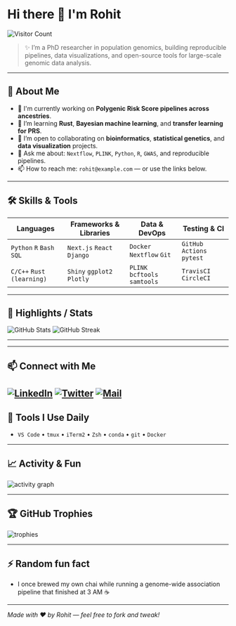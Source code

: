 # Hi there 👋 I'm **Rohit**

![Visitor Count](https://komarev.com/ghpvc/?username=rohit\&color=brightgreen)

> ✨ I’m a PhD researcher in population genomics, building reproducible pipelines, data visualizations, and open-source tools for large-scale genomic data analysis.

---

## 🔭 About Me

* 🔬 I'm currently working on **Polygenic Risk Score pipelines across ancestries**.
* 🌱 I’m learning **Rust**, **Bayesian machine learning**, and **transfer learning for PRS**.
* 👯 I’m open to collaborating on **bioinformatics**, **statistical genetics**, and **data visualization** projects.
* 💬 Ask me about: `Nextflow`, `PLINK`, `Python`, `R`, `GWAS`, and reproducible pipelines.
* 📫 How to reach me: `rohit@example.com` — or use the links below.

---

## 🛠️ Skills & Tools

| Languages                 | Frameworks & Libraries     | Data & DevOps                 | Testing & CI              |
| ------------------------- | -------------------------- | ----------------------------- | ------------------------- |
| `Python` `R` `Bash` `SQL` | `Next.js` `React` `Django` | `Docker` `Nextflow` `Git`     | `GitHub Actions` `pytest` |
| `C/C++` `Rust (learning)` | `Shiny` `ggplot2` `Plotly` | `PLINK` `bcftools` `samtools` | `TravisCI` `CircleCI`     |

---

## 🌟 Highlights / Stats

<p align="left">
  <img src="https://github-readme-stats.vercel.app/api?username=ilcvg&show_icons=true&count_private=true&theme=radical" alt="GitHub Stats" />
  <img src="https://github-readme-streak-stats.herokuapp.com/?user=ilcvg&theme=radical" alt="GitHub Streak" />
</p>

---
<!---
## 🔭 Featured Projects

### [PRS-Pipeline](https://github.com/rohit/prs-pipeline)

`Python` `Nextflow` `Docker`
End-to-end reproducible workflow for Polygenic Risk Score analysis across diverse populations.

### [BioVis](https://github.com/rohit/biovis)

`R` `Shiny` `ggplot2`
Interactive visualization package for epidemiological and biomedical datasets.

### [Genomics-Toolkit](https://github.com/rohit/genomics-toolkit)

`Bash` `R` `Python`
Toolkit for QC, variant calling, and population structure analysis.

---

## 📒 Blog / Writing

* ["Deep Learning for PRS Across Populations"](https://blog.example.com/deep-learning-prs)
* ["From BAM to PRS: End-to-End Pipelines"](https://blog.example.com/bam-to-prs)
--->
---

## 📫 Connect with Me

[![LinkedIn](https://img.shields.io/badge/LinkedIn-Profile-blue?style=for-the-badge\&logo=linkedin)](https://www.linkedin.com/in/rohit-bar-593427149)
[![Twitter](https://img.shields.io/badge/Twitter-@rohit_bar-1DA1F2?style=for-the-badge\&logo=twitter)](https://twitter.com/rohit_bar)
[![Mail](https://img.shields.io/badge/Email-rb3@nibmg.ac.in-orange?style=for-the-badge\&logo=gmail)](mailto:rb3@nibmg.ac.in)
---

## 🧰 Tools I Use Daily

* `VS Code` • `tmux` • `iTerm2` • `Zsh` • `conda` • `git` • `Docker`

---

## 📈 Activity & Fun

<p align="left">
  <img src="https://github-readme-activity-graph.cyclic.app/graph?username=rohit&theme=react-dark&hide_border=true" alt="activity graph" />
</p>

---

## 🏆 GitHub Trophies

<p align="left">
  <img src="https://github-profile-trophy.vercel.app/?username=rohit&theme=flat" alt="trophies" />
</p>

---

## ⚡ Random fun fact

* I once brewed my own chai while running a genome-wide association pipeline that finished at 3 AM ☕️

---

*Made with ♥ by Rohit — feel free to fork and tweak!*


<!---
ilcvg/ilcvg is a ✨ special ✨ repository because its `README.md` (this file) appears on your GitHub profile.
You can click the Preview link to take a look at your changes.
--->
